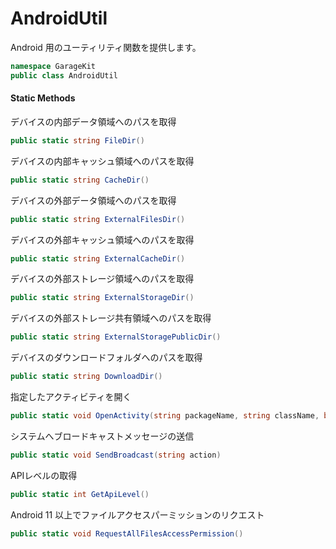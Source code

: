 # AndroidUtil

Android 用のユーティリティ関数を提供します。

```csharp
namespace GarageKit
public class AndroidUtil
```

#### Static Methods

デバイスの内部データ領域へのパスを取得
```csharp
public static string FileDir()
```

デバイスの内部キャッシュ領域へのパスを取得
```csharp
public static string CacheDir()
```

デバイスの外部データ領域へのパスを取得
```csharp
public static string ExternalFilesDir()
```

デバイスの外部キャッシュ領域へのパスを取得
```csharp
public static string ExternalCacheDir()
```

デバイスの外部ストレージ領域へのパスを取得
```csharp
public static string ExternalStorageDir()
```

デバイスの外部ストレージ共有領域へのパスを取得
```csharp
public static string ExternalStoragePublicDir()
```

デバイスのダウンロードフォルダへのパスを取得
```csharp
public static string DownloadDir()
```

指定したアクティビティを開く
```csharp
public static void OpenActivity(string packageName, string className, bool asNewTask)
```

システムへブロードキャストメッセージの送信
```csharp
public static void SendBroadcast(string action)
```

APIレベルの取得
```csharp
public static int GetApiLevel()
```

Android 11 以上でファイルアクセスパーミッションのリクエスト
```csharp
public static void RequestAllFilesAccessPermission()
```
